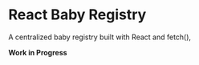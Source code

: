 # React Baby Registry

A centralized baby registry built with React and fetch(),

**Work in Progress**

